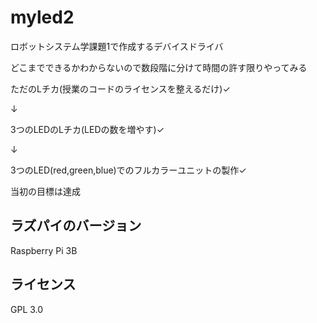 # myled2

ロボットシステム学課題1で作成するデバイスドライバ

どこまでできるかわからないので数段階に分けて時間の許す限りやってみる

ただのLチカ(授業のコードのライセンスを整えるだけ)✓

↓

3つのLEDのLチカ(LEDの数を増やす)✓

↓

3つのLED(red,green,blue)でのフルカラーユニットの製作✓

当初の目標は達成


## ラズパイのバージョン

Raspberry Pi 3B


## ライセンス

GPL 3.0
